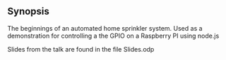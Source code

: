 ## Synopsis

The beginnings of an automated home sprinkler system.  Used as a demonstration for controlling a the GPIO on a Raspberry PI using node.js

Slides from the talk are found in the file Slides.odp
